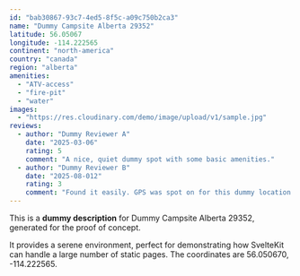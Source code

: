 ```yaml
---
id: "bab30867-93c7-4ed5-8f5c-a09c750b2ca3"
name: "Dummy Campsite Alberta 29352"
latitude: 56.05067
longitude: -114.222565
continent: "north-america"
country: "canada"
region: "alberta"
amenities:
  - "ATV-access"
  - "fire-pit"
  - "water"
images:
  - "https://res.cloudinary.com/demo/image/upload/v1/sample.jpg"
reviews:
  - author: "Dummy Reviewer A"
    date: "2025-03-06"
    rating: 5
    comment: "A nice, quiet dummy spot with some basic amenities."
  - author: "Dummy Reviewer B"
    date: "2025-08-012"
    rating: 3
    comment: "Found it easily. GPS was spot on for this dummy location."
---
```


This is a **dummy description** for Dummy Campsite Alberta 29352, generated for the proof of concept.

It provides a serene environment, perfect for demonstrating how SvelteKit can handle a large number of static pages. The coordinates are 56.050670, -114.222565.
